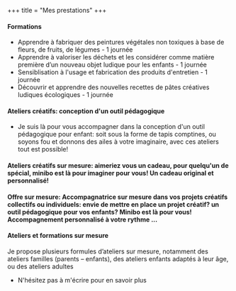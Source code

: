 +++
title = "Mes prestations"
+++

#### Formations

* Apprendre à fabriquer des peintures végétales non toxiques à base de fleurs, de fruits, de légumes - 1  journée
* Apprendre à valoriser les déchets et les considérer comme matière première d’un nouveau objet ludique pour les enfants - 1 journée
* Sensiblisation à l'usage et fabrication des produits d'entretien - 1 journée
* Découvrir et apprendre des nouvelles recettes de pâtes créatives ludiques écologiques - 1 journée

#### Ateliers créatifs: conception d'un outil pédagogique 

* Je suis là pour vous accompagner dans la conception d'un outil pédagogique pour enfant: soit sous la forme de tapis comptines, ou soyons fou et donnons des ailes à votre imaginaire, avec ces ateliers tout est possible!

#### Ateliers créatifs sur mesure: aimeriez vous un cadeau, pour quelqu'un de spécial, minibo est là pour imaginer pour vous! Un cadeau original et personnalisé!  

#### Offre sur mesure: Accompagnatrice sur mesure dans vos projets créatifs collectifs ou individuels: envie de mettre en place un projet créatif? un outil pédagogique pour vos enfants? Minibo est là pour vous! Accompagnement personnalisé à votre rythme ...

#### Ateliers et formations sur mesure
Je propose plusieurs formules d’ateliers sur mesure, notamment des ateliers familles
(parents – enfants), des ateliers enfants adaptés à leur âge, ou des ateliers adultes

* N'hésitez pas à m'écrire pour en savoir plus